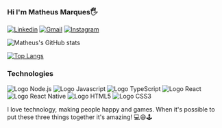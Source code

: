 ### Hi I'm Matheus Marques🖐️
[![Linkedin](https://img.shields.io/badge/LinkedIn-0077B5?style=for-the-badge&logo=linkedin&logoColor=white)](https://www.linkedin.com/in/matheus-marques-costa/)
[![Gmail](https://img.shields.io/badge/Gmail-D14836?style=for-the-badge&logo=gmail&logoColor=white)](mailto:matheusm537@gmail.com)
[![Instagram](https://img.shields.io/badge/Instagram-E4405F?style=for-the-badge&logo=instagram&logoColor=white)](https://www.instagram.com/marques_rx/)

<div height="180em">

![Matheus's GitHub stats](https://github-readme-stats.vercel.app/api?username=Marques537&show_icons=true&theme=radical&count_private=true)

[![Top Langs](https://github-readme-stats.vercel.app/api/top-langs/?username=Marques537&layout=compact&theme=radical)](https://github.com/anuraghazra/github-readme-stats)

</div>



### Technologies




<div style="display: inline_block">
  <img aling="center" alt="Logo Node.js" src="https://img.shields.io/badge/Node.js-43853D?style=for-the-badge&logo=node.js&logoColor=white">
  <img aling="center" alt="Logo Javascript" src="https://img.shields.io/badge/JavaScript-F7DF1E?style=for-the-badge&logo=javascript&logoColor=black">
  <img aling="center" alt="Logo TypeScript" src="https://img.shields.io/badge/TypeScript-007ACC?style=for-the-badge&logo=typescript&logoColor=white">
  <img aling="center" alt="Logo React" src="https://img.shields.io/badge/React-20232A?style=for-the-badge&logo=react&logoColor=61DAFB">
  <img aling="center" alt="Logo React Native" src="https://img.shields.io/badge/React_Native-20232A?style=for-the-badge&logo=react&logoColor=61DAFB">
  <img aling="center" alt="Logo HTML5" src="https://img.shields.io/badge/HTML5-E34F26?style=for-the-badge&logo=html5&logoColor=white">
  <img aling="center" alt="Logo CSS3" src="https://img.shields.io/badge/CSS3-1572B6?style=for-the-badge&logo=css3&logoColor=white">
</div>

I love technology, making people happy and games. When it's possible to put these three things together it's amazing! 💻😄🕹️
